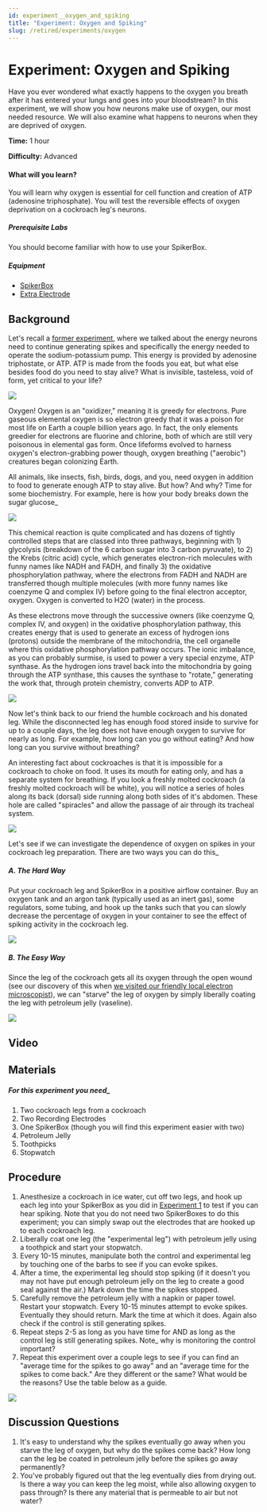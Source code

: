 ```yaml
---
id: experiment__oxygen_and_spiking
title: "Experiment: Oxygen and Spiking"
slug: /retired/experiments/oxygen
---
```


# Experiment: Oxygen and Spiking

Have you ever wondered what exactly happens to the oxygen you breath after it has entered your lungs and goes into your bloodstream? In this experiment, we will show you how neurons make use of oxygen, our most needed resource. We will also examine what happens to neurons when they are deprived of oxygen.

**Time:**  1 hour

**Difficulty:**   Advanced

#### What will you learn?

You will learn why oxygen is essential for cell function and creation of ATP
(adenosine triphosphate). You will test the reversible effects of oxygen
deprivation on a cockroach leg's neurons.

##### Prerequisite Labs

You should become familiar with how to use your SpikerBox.

##### Equipment

* [SpikerBox](/https://backyardbrains.com/products/spikerbox)
* [Extra Electrode](/https://backyardbrains.com/products/recordingelectrode)

## Background

Let's recall a [former experiment](https://wiki.backyardbrains.com/Experiment%3A_Power_Consumption),
where we talked about the energy neurons need to continue generating spikes
and specifically the energy needed to operate the sodium-potassium pump. This
energy is provided by adenosine triphostate, or ATP. ATP is made from the
foods you eat, but what else besides food do you need to stay alive? What is
invisible, tasteless, void of form, yet critical to your life?

[ ![](./img/Exp10_oxygen.jpeg)](img/Exp10_oxygen.jpeg)

Oxygen! Oxygen is an "oxidizer," meaning it is greedy for electrons. Pure
gaseous elemental oxygen is so electron greedy that it was a poison for most
life on Earth a couple billion years ago. In fact, the only elements greedier
for electrons are fluorine and chlorine, both of which are still very
poisonous in elemental gas form. Once lifeforms evolved to harness oxygen's
electron-grabbing power though, oxygen breathing ("aerobic") creatures began
colonizing Earth.

All animals, like insects, fish, birds, dogs, and you, need oxygen in addition
to food to generate enough ATP to stay alive. But how? And why? Time for some
biochemistry. For example, here is how your body breaks down the sugar
glucose_

[ ![](./img/Exp10_metabolism.jpeg)](img/Exp10_metabolism.jpeg)

This chemical reaction is quite complicated and has dozens of tightly
controlled steps that are classed into three pathways, beginning with 1)
glycolysis (breakdown of the 6 carbon sugar into 3 carbon pyruvate), to 2) the
Krebs (citric acid) cycle, which generates electron-rich molecules with funny
names like NADH and FADH, and finally 3) the oxidative phosphorylation
pathway, where the electrons from FADH and NADH are transferred though
multiple molecules (with more funny names like coenzyme Q and complex IV)
before going to the final electron acceptor, oxygen. Oxygen is converted to
H2O (water) in the process.

As these electrons move through the successive owners (like coenzyme Q,
complex IV, and oxygen) in the oxidative phosphorylation pathway, this creates
energy that is used to generate an excess of hydrogen ions (protons) outside
the membrane of the mitochondria, the cell organelle where this oxidative
phosphorylation pathway occurs. The ionic imbalance, as you can probably
surmise, is used to power a very special enzyme, ATP synthase. As the hydrogen
ions travel back into the mitochondria by going through the ATP synthase, this
causes the synthase to "rotate," generating the work that, through protein
chemistry, converts ADP to ATP.

[ ![](./img/Exp10_ATPsynthase_NEW.jpeg)](img/Exp10_ATPsynthase_NEW.jpeg)

Now let's think back to our friend the humble cockroach and his donated leg.
While the disconnected leg has enough food stored inside to survive for up to
a couple days, the leg does not have enough oxygen to survive for nearly as
long. For example, how long can you go without eating? And how long can you
survive without breathing?

An interesting fact about cockroaches is that it is impossible for a cockroach
to choke on food. It uses its mouth for eating only, and has a separate system
for breathing. If you look a freshly molted cockroach (a freshly molted
cockroach will be white), you will notice a series of holes along its back
(dorsal) side running along both sides of it's abdomen. These hole are called
"spiracles" and allow the passage of air through its tracheal system.

[ ![](./img/spiraclesmolted_small.jpg)](img/spiraclesmolted_small.jpg)

Let's see if we can investigate the dependence of oxygen on spikes in your
cockroach leg preparation. There are two ways you can do this_

##### A. The Hard Way

Put your cockroach leg and SpikerBox in a positive airflow container. Buy an
oxygen tank and an argon tank (typically used as an inert gas), some
regulators, some tubing, and hook up the tanks such that you can slowly
decrease the percentage of oxygen in your container to see the effect of
spiking activity in the cockroach leg.

[ ![](./img/Exp10_HardWay.jpeg)](img/Exp10_HardWay.jpeg)

##### B. The Easy Way

Since the leg of the cockroach gets all its oxygen through the open wound (see
our discovery of this when [we visited our friendly local electron microscopist](https://blog.backyardbrains.com/2010/11/byb-visits-a-scanning-electron-microscope/)), we can "starve" the leg of oxygen by simply liberally
coating the leg with petroleum jelly (vaseline).

[ ![](./img/Exp10_Easyway1.jpeg)](img/Exp10_Easyway1.jpeg)

## Video

## Materials

##### For this experiment you need_

  1. Two cockroach legs from a cockroach 
  2. Two Recording Electrodes 
  3. One SpikerBox (though you will find this experiment easier with two) 
  4. Petroleum Jelly 
  5. Toothpicks 
  6. Stopwatch 

## Procedure

  1. Anesthesize a cockroach in ice water, cut off two legs, and hook up each leg into your SpikerBox as you did in [Experiment 1](https://backyardbrains.com/experiments/spikerbox) to test if you can hear spiking. Note that you do not need two SpikerBoxes to do this experiment; you can simply swap out the electrodes that are hooked up to each cockroach leg. 
  2. Liberally coat one leg (the "experimental leg") with petroleum jelly using a toothpick and start your stopwatch. 
  3. Every 10-15 minutes, manipulate both the control and experimental leg by touching one of the barbs to see if you can evoke spikes. 
  4. After a time, the experimental leg should stop spiking (if it doesn't you may not have put enough petroleum jelly on the leg to create a good seal against the air.) Mark down the time the spikes stopped. 
  5. Carefully remove the petroleum jelly with a napkin or paper towel. Restart your stopwatch. Every 10-15 minutes attempt to evoke spikes. Eventually they should return. Mark the time at which it does. Again also check if the control is still generating spikes. 
  6. Repeat steps 2-5 as long as you have time for AND as long as the control leg is still generating spikes. Note_ why is monitoring the control important? 
  7. Repeat this experiment over a couple legs to see if you can find an "average time for the spikes to go away" and an "average time for the spikes to come back." Are they different or the same? What would be the reasons? Use the table below as a guide. 

[ ![](./img/Exp10_spiketable.jpeg)](img/Exp10_spiketable.jpeg)

## Discussion Questions

  1. It's easy to understand why the spikes eventually go away when you starve the leg of oxygen, but why do the spikes come back? How long can the leg be coated in petroleum jelly before the spikes go away permanently? 
  2. You've probably figured out that the leg eventually dies from drying out. Is there a way you can keep the leg moist, while also allowing oxygen to pass through? Is there any material that is permeable to air but not water?
